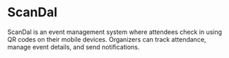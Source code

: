 # ScanDal
ScanDal is an event management system where attendees check in using QR codes on their mobile devices. Organizers can track attendance, manage event details, and send notifications.  

